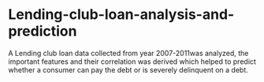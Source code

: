 # Lending-club-loan-analysis-and-prediction
A Lending club loan data collected from year 2007-2011was analyzed, the important features and their correlation was derived which helped to predict whether a consumer can pay the debt or is severely delinquent on a debt.
